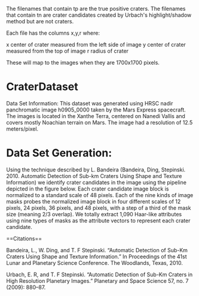 The filenames that contain tp are the true positive craters.  The filenames that contain tn are crater candidates created by Urbach's highlight/shadow method but are not craters.

Each file has the columns x,y,r where:

x center of crater measured from the left side of image
y center of crater measured from the top of image
r radius of crater

These will map to the images when they are 1700x1700 pixels.



# CraterDataset

Data Set Information:
This dataset was generated using HRSC nadir panchromatic image h0905_0000 taken by the Mars Express spacecraft. The images is located in the Xanthe Terra, centered on Nanedi Vallis and covers mostly Noachian terrain on Mars. The image had a resolution of 12.5 meters/pixel.

# Data Set Generation:

Using the technique described by L. Bandeira (Bandeira, Ding, Stepinski. 2010. Automatic Detection of Sub-km Craters Using Shape and Texture Information) we identify crater candidates in the image using the pipeline depicted in the figure below. Each crater candidate image block is normalized to a standard scale of 48 pixels. Each of the nine kinds of image masks probes the normalized image block in four different scales of 12 pixels, 24 pixels, 36 pixels, and 48 pixels, with a step of a third of the mask size (meaning 2/3 overlap). We totally extract 1,090 Haar-like attributes using nine types of masks as the attribute vectors to represent each crater candidate.






==Citations==

Bandeira, L., W. Ding, and T. F Stepinski. “Automatic Detection of Sub-Km Craters Using Shape and Texture Information.” In Proceedings of the 41st Lunar and Planetary Science Conference. The Woodlands, Texas, 2010.

Urbach, E. R, and T. F Stepinski. “Automatic Detection of Sub-Km Craters in High Resolution Planetary Images.” Planetary and Space Science 57, no. 7 (2009): 880–87.

